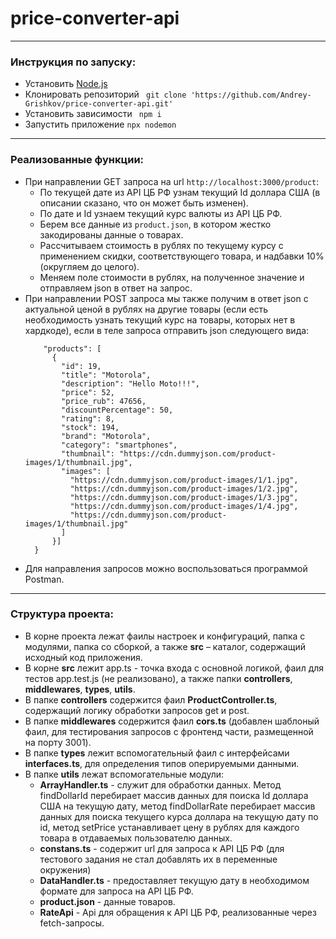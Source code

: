 # price-converter-api

___

### Инструкция по запуску:
* Установить [Node.js](https://nodejs.org/ru/)
* Клонировать репозиторий ``` git clone 'https://github.com/Andrey-Grishkov/price-converter-api.git'```
* Установить зависимости ``` npm i```
* Запустить приложение ```npx nodemon```

___

### Реализованные функции:
* При направлении GET запроса на url ```http://localhost:3000/product```:
  * По текущей дате из API ЦБ РФ узнам текущий Id доллара США (в описании сказано, что он может быть изменен).
  * По дате и Id узнаем текущий курс валюты из API ЦБ РФ.
  * Берем все данные из ```product.json```, в котором жестко закодированы данные о товарах.
  * Рассчитываем стоимость в рублях по текущему курсу с применением скидки, соответствующего товара, и надбавки 10% (округляем до целого).
  * Меняем поле стоимости в рублях, на полученное значение и отправляем json в ответ на запрос.
* При направлении POST запроса мы также получим в ответ json с актуальной ценой в рублях на другие товары (если есть необходимость узнать текущий курс на товары, которых нет в хардкоде), если в теле запроса отправить json следующего вида:
  ```{
      "products": [
        {
          "id": 19,
          "title": "Motorola",
          "description": "Hello Moto!!!",
          "price": 52,
          "price_rub": 47656,
          "discountPercentage": 50,
          "rating": 8,
          "stock": 194,
          "brand": "Motorola",
          "category": "smartphones",
          "thumbnail": "https://cdn.dummyjson.com/product-images/1/thumbnail.jpg",
          "images": [
            "https://cdn.dummyjson.com/product-images/1/1.jpg",
            "https://cdn.dummyjson.com/product-images/1/2.jpg",
            "https://cdn.dummyjson.com/product-images/1/3.jpg",
            "https://cdn.dummyjson.com/product-images/1/4.jpg",
            "https://cdn.dummyjson.com/product-images/1/thumbnail.jpg"
          ]
        }]
    }
  ```
* Для направления запросов можно воспользоваться программой Postman.

___
### Структура проекта:
* В корне проекта лежат фаилы настроек и конфигураций, папка с модулями, папка со сборкой, а также **src** – каталог, содержащий исходный код приложения.
* В корне **src** лежит app.ts - точка входа с основной логикой, фаил для тестов app.test.js (не реализовано), а также папки **controllers**, **middlewares**, **types**, **utils**.
* В папке **controllers** содержится фаил **ProductController.ts**, содержащий логику обработки запросов get и post.
* В папке **middlewares** содержится фаил **cors.ts** (добавлен шаблоный фаил, для тестирования запросов с фронтенд части, размещенной на порту 3001).
* В папке **types** лежит вспомогательный фаил с интерфейсами **interfaces.ts**, для определения типов оперируемыми данными.
* В папке **utils** лежат вспомогательные модули:
  * **ArrayHandler.ts** - служит для обработки данных. Метод findDollarId перебирает массив данных для поиска Id доллара США на текущую дату,
  метод findDollarRate перебирает массив данных для поиска текущего курса доллара на текущую дату по id, метод setPrice устанавливает цену в рублях
  для каждого товара в отдаваемых пользователю данных.
  * **constans.ts** - содержит url для запроса к API ЦБ РФ (для тестового задания не стал добавлять их в переменные окружения)
  * **DataHandler.ts** - предоставляет текущую дату в необходимом формате для запроса на API ЦБ РФ.
  * **product.json** - данные товаров.
  * **RateApi** - Api для обращения к API ЦБ РФ, реализованные через fetch-запросы.
